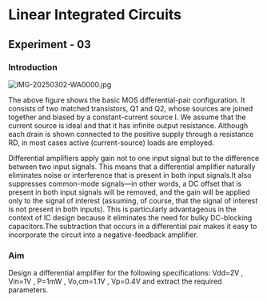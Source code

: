 # Linear Integrated Circuits

## Experiment - 03

### Introduction
  ![IMG-20250302-WA0000.jpg](https://github.com/user-attachments/assets/296e3473-ed00-4e61-86e6-6d93b64bdc2e)


  The above figure shows the basic MOS differential-pair configuration. It consists of two matched transistors, Q1 and Q2, whose sources are joined together and biased by a constant-currentsource I.  We assume that the current source is ideal and that ithas infinite output resistance. Although each drain is shown connected to the positive supply
through a resistance RD, in most cases active (current-source) loads are employed.

Differential amplifiers apply gain not to one input signal but to the difference between two input signals. This means that a differential amplifier naturally eliminates noise or interference that is present in both input signals.It also suppresses common-mode signals—in other words, a DC offset that is present in both input signals will be removed, and the gain will be applied only to the signal of interest (assuming, of course, that the signal of interest is not present in both inputs). This is particularly advantageous in the context of IC design because it eliminates the need for bulky DC-blocking capacitors.The subtraction that occurs in a differential pair makes it easy to incorporate the circuit into a negative-feedback amplifier.

  
### Aim
  Design a differential amplifier for the following specifications: Vdd=2V , Vin=1V , P=1mW , Vo,cm=1.1V , Vp=0.4V and extract the required parameters.
